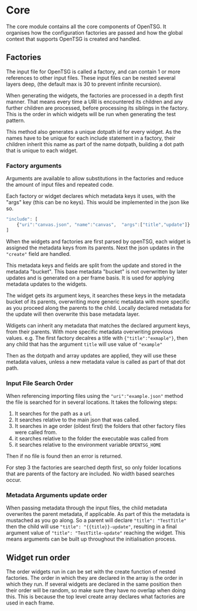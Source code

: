 # Core

The core module contains all the core components of OpenTSG.
It organises how the configuration factories are passed
and how the global context that supports OpenTSG is created
and handled.

## Factories

The input file for OpenTSG is called a factory, and can contain
1 or more references to other input files.
These input files can be nested several layers deep, (the default max is 30 to
prevent infinite recursion).

When generating the widgets, the factories are processed in a depth first manner.
That means every time a URI is encountered its children and any further children
are processed, before processing its siblings in the factory. This is
the order in which widgets will be run when generating the test pattern.

This method also generates a unique dotpath id for every widget.
As the names have to be unique for each include statement in a factory,
their children inherit this name as part of the name dotpath, building a
dot path that is unique to each widget.

### Factory arguments

Arguments are available to allow substitutions in the factories and
reduce the amount of input files and repeated code.

Each factory or widget declares which metadata keys it uses, with the "args" key
(this can be no keys). This would be implemented in the json like so.

```javascript
"include": [
    {"uri":"canvas.json", "name":"canvas",  "args":["title","update"]}
]
```

When the widgets and factories are first parsed by openTSG,
each widget is assigned the metadata keys from its parents.
Next the json updates in the `"create"` field are handled.

This metadata keys and fields are split from the update and stored in the metadata "bucket".
This base metadata "bucket" is not overwritten by later updates and is
generated on a per frame basis. It is used for applying metadata
updates to the widgets.

The widget gets its argument keys, it searches these
keys in the metadata bucket of its parents, overwriting more generic
metadata with more specific as you proceed along the parents to the child.
Locally declared metadata for the update will then overwrite this base metadata layer.

Wdigets can inherit any metadata that matches the declared argument keys, from their parents.
With more specific metadata overwriting previous values. e.g. The first factory decalres a
title with `{"title":"exmaple"}`, then any child that has the argument `title` will use
value of `"example"`

Then as the dotpath and array updates are applied, they will use these metadata values, unless
a new metadata value is called as part of that dot path.

### Input File Search Order

When referencing importing files using the `"uri":"example.json"` method the file is searched for
in several locations. It takes the following steps:

1. It searches for the path as a url.
2. It searches relative to the main json that was called.
3. It searches in age order (oldest first) the folders that other factory files
were called from.
4. it searches relative to the folder the executable was called from
5. it searches relative to the environment variable `OPENTSG_HOME`

Then if no file is found then an error is returned.

For step 3 the factories are searched depth first, so only folder locations
that are parents of the factory are included. No width based searches occur.

### Metadata Arguments update order

When passing metadata through the input files, the child metadata overwrites
the parent metadata, if applicable. As part of this the metadata is mustached
as you go along. So a parent will declare `"title": "TestTitle"` then the child
will use `"title": "{{title}}-update"`, resulting in a final argument value of
`"title": "TestTitle-update"` reaching the widget. This means arguments can
be built up throughout the initialisation process.

## Widget run order

The order widgets run in can be set with the create function of nested factories.
The order in which they are declared in the array is the order in which they run.
If several widgets are declared in the same position then their order will be
random, so make sure they have no overlap when doing this.
This is because the top level create array declares what factories
 are used in each frame.
